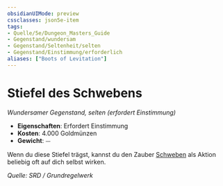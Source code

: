 ```yaml
---
obsidianUIMode: preview
cssclasses: json5e-item
tags:
- Quelle/5e/Dungeon_Masters_Guide
- Gegenstand/wundersam
- Gegenstand/Seltenheit/selten
- Gegenstand/Einstimmung/erforderlich
aliases: ["Boots of Levitation"]
---
```

# Stiefel des Schwebens
*Wundersamer Gegenstand, selten (erfordert Einstimmung)*  

- **Eigenschaften**: Erfordert Einstimmung
- **Kosten**: 4.000 Goldmünzen
- **Gewicht**: ⏤

Wenn du diese Stiefel trägst, kannst du den Zauber [Schweben](../Zauber/Schweben.md) als Aktion beliebig oft auf dich selbst wirken.

*Quelle: SRD / Grundregelwerk*